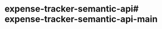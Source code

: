 # expense-tracker-semantic-api#   e x p e n s e - t r a c k e r - s e m a n t i c - a p i - m a i n  
 